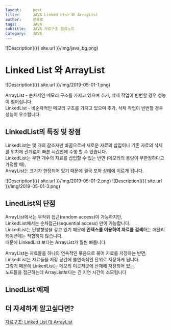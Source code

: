 ```yaml
---
layout:     post
title:      JAVA Linked List 와 ArrayList
author:     쭌프로
tags:       JAVA
subtitle:   JAVA 자료구조 정리노트
category:   JAVA
---
```


<!-- Start Writing Below in Markdown -->

![Description]({{ site.url }}/img/java_bg.png)

# Linked List 와 ArrayList

![Description]({{ site.url }}/img/2019-05-01-1.png)

ArrayList - 순차저인 메모리 구조를 가지고 있으며 추가, 삭제 작업이 빈번할 경우 성능이 떨어집니다. <br/>
LinkedList - 비순차적인 메모리 구조를 가지고 있으며 추가, 삭제 작업이 빈번할 경우 성능이 우수합니다.

## LinkedList의 특징 및 장점

LinkedList는 몇 개의 참조자만 바꿈으로써 새로운 자료의 삽입이나 기존 자료의 삭제를 위치에 관계없이 빠른 시간안에 수행 할 수 있습니다. <br/>
LinkedList는 무한 개수의 자료를 삽입할 수 있는 반면 (메모리의 용량이 무한정하다고 가정할 때), <br/>
ArrayList는 크기가 한정되어 있기 때문에 결국 포화 상태에 이르게 됩니다. 

![Description]({{ site.url }}/img/2019-05-01-2.png)
![Description]({{ site.url }}/img/2019-05-01-3.png)

## LinedList의 단점

ArrayList에서는 무작위 접근(random access)이 가능하지만,  <br/>
LinkedList에서는 순차접근(sequential access) 만이 가능합니다. <br/>
LinkedList는 단방향성을 갖고 있기 때문에 <b>인덱스를 이용하여 자료를 검색</b>하는 애플리케이션에는 적합하지 않습니다.  <br/>
때문에 LinkedList 보다는 ArrayList가 훨씬 빠릅니다.

ArrayList는 자료들을 하나의 연속적인 묶음으로 묶어 자료를 저장하는 반면,  <br/>
LinkedList는 자료들을 저장 공간에 불연속적인 단위로 저장하게 됩니다.  <br/>
그렇기 때문에 LinkedList는 메모리 이곳저곳에 산재해 저장되어 있는  <br/>
노드들을 접근하는데 ArrayList보다는 긴 지연 시간이 소모됩니다

## LinedList 예제

<script src="https://gist.github.com/alalstjr/fcddbd0208a10dccd12d3331693884bf.js"></script>

## 더 자세하게 알고싶다면?

<a href="http://www.nextree.co.kr/p6506/">자료구조: Linked List 대 ArrayList</a>
